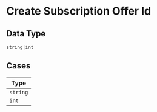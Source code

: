 
# Create Subscription Offer Id

## Data Type

`string|int`

## Cases

| Type |
|  --- |
| `string` |
| `int` |

